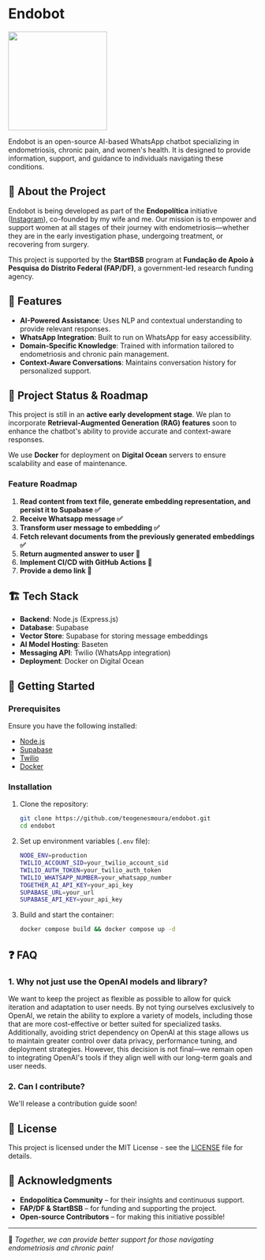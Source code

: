# Endobot
<img src="https://github.com/user-attachments/assets/ab03a0d7-fd3e-4c96-88a9-23f8db90190c" height="200" >

Endobot is an open-source AI-based WhatsApp chatbot specializing in endometriosis, chronic pain, and women's health. It is designed to provide information, support, and guidance to individuals navigating these conditions.

## 📌 About the Project

Endobot is being developed as part of the **Endopolítica** initiative ([Instagram](https://instagram.com/endopolitica)), co-founded by my wife and me. Our mission is to empower and support women at all stages of their journey with endometriosis—whether they are in the early investigation phase, undergoing treatment, or recovering from surgery.

This project is supported by the **StartBSB** program at **Fundação de Apoio à Pesquisa do Distrito Federal (FAP/DF)**, a government-led research funding agency.

## 🚀 Features

- **AI-Powered Assistance**: Uses NLP and contextual understanding to provide relevant responses.
- **WhatsApp Integration**: Built to run on WhatsApp for easy accessibility.
- **Domain-Specific Knowledge**: Trained with information tailored to endometriosis and chronic pain management.
- **Context-Aware Conversations**: Maintains conversation history for personalized support.

## 🔄 Project Status & Roadmap

This project is still in an **active early development stage**. We plan to incorporate **Retrieval-Augmented Generation (RAG) features** soon to enhance the chatbot's ability to provide accurate and context-aware responses.

We use **Docker** for deployment on **Digital Ocean** servers to ensure scalability and ease of maintenance.

### Feature Roadmap

1. **Read content from text file, generate embedding representation, and persist it to Supabase ✅**
2. **Receive Whatsapp message ✅**
3. **Transform user message to embedding ✅**
4. **Fetch relevant documents from the previously generated embeddings ✅**
5. **Return augmented answer to user 🔶**
6. **Implement CI/CD with GitHub Actions 🔶**
7. **Provide a demo link 🔶**

## 🏗️ Tech Stack

- **Backend**: Node.js (Express.js)
- **Database**: Supabase
- **Vector Store**: Supabase for storing message embeddings
- **AI Model Hosting**: Baseten
- **Messaging API**: Twilio (WhatsApp integration)
- **Deployment**: Docker on Digital Ocean

## 📖 Getting Started

### Prerequisites

Ensure you have the following installed:
- [Node.js](https://nodejs.org/)
- [Supabase](https://supabase.com/)
- [Twilio](https://www.twilio.com/)
- [Docker](https://www.docker.com/)

### Installation

1. Clone the repository:
   ```sh
   git clone https://github.com/teogenesmoura/endobot.git
   cd endobot
   ```
2. Set up environment variables (`.env` file):
   ```sh
   NODE_ENV=production
   TWILIO_ACCOUNT_SID=your_twilio_account_sid
   TWILIO_AUTH_TOKEN=your_twilio_auth_token
   TWILIO_WHATSAPP_NUMBER=your_whatsapp_number
   TOGETHER_AI_API_KEY=your_api_key
   SUPABASE_URL=your_url
   SUPABASE_API_KEY=your_api_key
   ```
4. Build and start the container:
   ```sh
   docker compose build && docker compose up -d 
   ```

## ❓ FAQ

### 1. Why not just use the OpenAI models and library?

We want to keep the project as flexible as possible to allow for quick iteration and adaptation to user needs. By not tying ourselves exclusively to OpenAI, we retain the ability to explore a variety of models, including those that are more cost-effective or better suited for specialized tasks. Additionally, avoiding strict dependency on OpenAI at this stage allows us to maintain greater control over data privacy, performance tuning, and deployment strategies. However, this decision is not final—we remain open to integrating OpenAI's tools if they align well with our long-term goals and user needs.

### 2. Can I contribute?

We'll release a contribution guide soon! 

## 📜 License

This project is licensed under the MIT License - see the [LICENSE](LICENSE) file for details.

## 🙌 Acknowledgments

- **Endopolítica Community** – for their insights and continuous support.
- **FAP/DF & StartBSB** – for funding and supporting the project.
- **Open-source Contributors** – for making this initiative possible!

---

💙 _Together, we can provide better support for those navigating endometriosis and chronic pain!_

